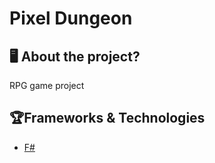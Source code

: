 # Pixel Dungeon 

## 🖥 About the project?
RPG game project

## 🏆Frameworks & Technologies
 - [F#](https://docs.microsoft.com/dotnet/fsharp/what-is-fsharp)
